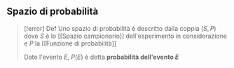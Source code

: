 ## Spazio di probabilità

> [!error] Def
> Uno spazio di probabilità è descritto dalla coppia $(S,P)$ dove $S$ è lo [[Spazio campionario]] dell'esperimento in considerazione e $P$ la [[Funzione di probabilità]]
>
>Dato l'evento $E$, $P(E)$ è detta **probabilità dell'evento $E$**


